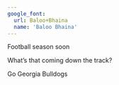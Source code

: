 ```yaml
---
google_font:
  url: Baloo+Bhaina
  name: 'Baloo Bhaina'
---
```

Football season soon

What’s that coming down the track?

Go Georgia Bulldogs
